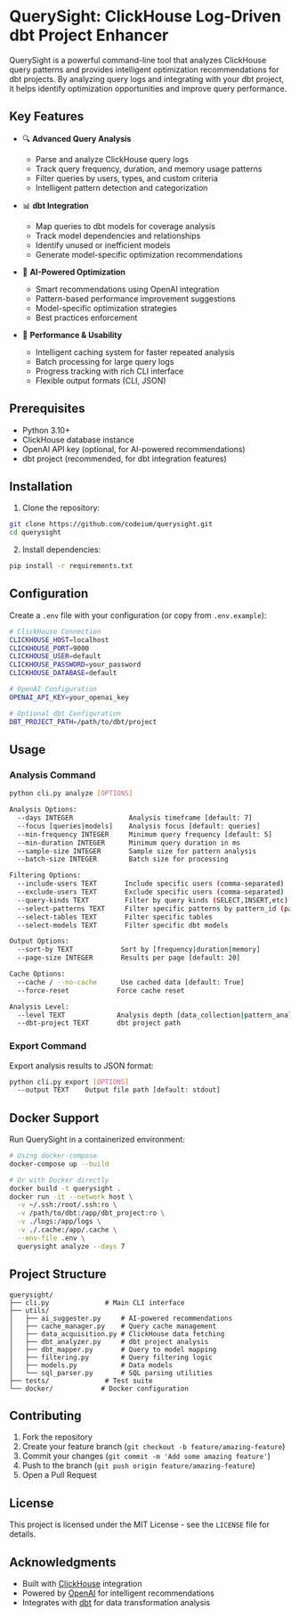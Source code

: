 # QuerySight: ClickHouse Log-Driven dbt Project Enhancer

QuerySight is a powerful command-line tool that analyzes ClickHouse query patterns and provides intelligent optimization recommendations for dbt projects. By analyzing query logs and integrating with your dbt project, it helps identify optimization opportunities and improve query performance.

## Key Features

- 🔍 **Advanced Query Analysis**
  - Parse and analyze ClickHouse query logs
  - Track query frequency, duration, and memory usage patterns
  - Filter queries by users, types, and custom criteria
  - Intelligent pattern detection and categorization

- 📊 **dbt Integration**
  - Map queries to dbt models for coverage analysis
  - Track model dependencies and relationships
  - Identify unused or inefficient models
  - Generate model-specific optimization recommendations

- 🤖 **AI-Powered Optimization**
  - Smart recommendations using OpenAI integration
  - Pattern-based performance improvement suggestions
  - Model-specific optimization strategies
  - Best practices enforcement

- 💾 **Performance & Usability**
  - Intelligent caching system for faster repeated analysis
  - Batch processing for large query logs
  - Progress tracking with rich CLI interface
  - Flexible output formats (CLI, JSON)

## Prerequisites

- Python 3.10+
- ClickHouse database instance
- OpenAI API key (optional, for AI-powered recommendations)
- dbt project (recommended, for dbt integration features)

## Installation

1. Clone the repository:
```bash
git clone https://github.com/codeium/querysight.git
cd querysight
```

2. Install dependencies:
```bash
pip install -r requirements.txt
```

## Configuration

Create a `.env` file with your configuration (or copy from `.env.example`):

```bash
# ClickHouse Connection
CLICKHOUSE_HOST=localhost
CLICKHOUSE_PORT=9000
CLICKHOUSE_USER=default
CLICKHOUSE_PASSWORD=your_password
CLICKHOUSE_DATABASE=default

# OpenAI Configuration
OPENAI_API_KEY=your_openai_key

# Optional dbt Configuration
DBT_PROJECT_PATH=/path/to/dbt/project
```

## Usage

### Analysis Command

```bash
python cli.py analyze [OPTIONS]

Analysis Options:
  --days INTEGER              Analysis timeframe [default: 7]
  --focus [queries|models]    Analysis focus [default: queries]
  --min-frequency INTEGER     Minimum query frequency [default: 5]
  --min-duration INTEGER      Minimum query duration in ms
  --sample-size INTEGER       Sample size for pattern analysis
  --batch-size INTEGER        Batch size for processing

Filtering Options:
  --include-users TEXT       Include specific users (comma-separated)
  --exclude-users TEXT       Exclude specific users (comma-separated)
  --query-kinds TEXT         Filter by query kinds (SELECT,INSERT,etc)
  --select-patterns TEXT     Filter specific patterns by pattern_id (pattern_id is getting created at the first analysis step, you can select patterns of interest                              on the next steps
  --select-tables TEXT       Filter specific tables
  --select-models TEXT       Filter specific dbt models

Output Options:
  --sort-by TEXT            Sort by [frequency|duration|memory]
  --page-size INTEGER       Results per page [default: 20]

Cache Options:
  --cache / --no-cache      Use cached data [default: True]
  --force-reset            Force cache reset

Analysis Level:
  --level TEXT             Analysis depth [data_collection|pattern_analysis|dbt_integration|optimization]
  --dbt-project TEXT       dbt project path
```

### Export Command

Export analysis results to JSON format:

```bash
python cli.py export [OPTIONS]
  --output TEXT    Output file path [default: stdout]
```

## Docker Support

Run QuerySight in a containerized environment:

```bash
# Using docker-compose
docker-compose up --build

# Or with Docker directly
docker build -t querysight .
docker run -it --network host \
  -v ~/.ssh:/root/.ssh:ro \
  -v /path/to/dbt:/app/dbt_project:ro \
  -v ./logs:/app/logs \
  -v ./.cache:/app/.cache \
  --env-file .env \
  querysight analyze --days 7
```

## Project Structure

```
querysight/
├── cli.py              # Main CLI interface
├── utils/
│   ├── ai_suggester.py     # AI-powered recommendations
│   ├── cache_manager.py    # Query cache management
│   ├── data_acquisition.py # ClickHouse data fetching
│   ├── dbt_analyzer.py     # dbt project analysis
│   ├── dbt_mapper.py       # Query to model mapping
│   ├── filtering.py        # Query filtering logic
│   ├── models.py           # Data models
│   └── sql_parser.py       # SQL parsing utilities
├── tests/              # Test suite
└── docker/            # Docker configuration
```

## Contributing

1. Fork the repository
2. Create your feature branch (`git checkout -b feature/amazing-feature`)
3. Commit your changes (`git commit -m 'Add some amazing feature'`)
4. Push to the branch (`git push origin feature/amazing-feature`)
5. Open a Pull Request

## License

This project is licensed under the MIT License - see the `LICENSE` file for details.

## Acknowledgments

- Built with [ClickHouse](https://clickhouse.com/) integration
- Powered by [OpenAI](https://openai.com/) for intelligent recommendations
- Integrates with [dbt](https://www.getdbt.com/) for data transformation analysis
